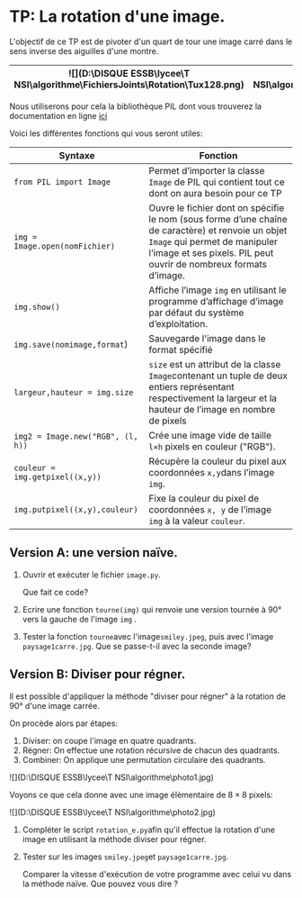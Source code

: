# TP: La rotation d'une image. 

L'objectif de ce TP est de pivoter d'un quart de tour une image carré dans le sens inverse des aiguilles d'une montre. 

| ![](D:\DISQUE ESSB\lycee\T NSI\algorithme\FichiersJoints\Rotation\Tux128.png) | ![](D:\DISQUE ESSB\lycee\T NSI\algorithme\FichiersJoints\Rotation\Tux128_pivoté.png) |
| :----------------------------------------------------------: | :----------------------------------------------------------: |

Nous utiliserons pour cela la bibliothèque PIL dont vous trouverez la documentation en ligne [ici](https://he-arc.github.io/livre-python/pillow/index.html)

Voici les différentes fonctions qui vous seront utiles:

| Syntaxe                           | Fonction                                                     |
| --------------------------------- | ------------------------------------------------------------ |
| `from PIL import Image`           | Permet d’importer la classe` Image` de PIL qui contient tout ce dont on aura besoin  pour ce TP |
| `img = Image.open(nomFichier)`    | Ouvre le fichier dont on spécifie le nom (sous forme d’une chaîne de caractère) et  renvoie un objet `Image` qui permet de manipuler l’image et ses pixels. PIL peut  ouvrir de nombreux formats d’image. |
| `img.show()`                      | Affiche l’image `img` en utilisant le programme d’affichage d’image par défaut du  système d’exploitation. |
| `img.save(nomimage,format`)       | Sauvegarde l'image dans le format spécifié                   |
| `largeur,hauteur = img.size`      | `size` est un attribut de la classe ` Image `contenant un tuple de deux entiers  représentant respectivement la largeur et la hauteur de l’image en nombre de pixels |
| `img2 = Image.new("RGB", (l, h))` | Crée une image vide de taille` l×h` pixels en couleur  ("RGB"). |
| `couleur = img.getpixel((x,y)) `  | Récupère la couleur du pixel aux coordonnées ` x,y `dans l’image ` img `. |
| `img.putpixel((x,y),couleur) `    | Fixe la couleur du pixel de coordonnées `x, y` de l’image` img` à la valeur `couleur`. |



## Version A: une version naïve. 

1. Ouvrir et exécuter le fichier `image.py`. 

   Que fait ce code? 

2. Ecrire une fonction `tourne(img)` qui renvoie une version tournée à 90° vers la gauche de l'image `img` . 

3. Tester la fonction `tourne`avec l'image`smiley.jpeg`, puis avec l'image `paysage1carre.jpg`. Que se passe-t-il avec la seconde image? 

## Version B: Diviser pour régner. 

Il est possible d'appliquer la méthode "diviser pour régner" à la rotation de 90° d'une image carrée. 

On procède alors par étapes:

1. Diviser: on coupe l'image en quatre quadrants. 
2. Régner: On effectue une rotation récursive de chacun des quadrants. 
3. Combiner: On applique une permutation circulaire des quadrants. 

![](D:\DISQUE ESSB\lycee\T NSI\algorithme\photo1.jpg)

Voyons ce que cela donne avec une image élèmentaire de $8 \times 8$ pixels:

![](D:\DISQUE ESSB\lycee\T NSI\algorithme\photo2.jpg) 

1. Compléter le script `rotation_e.py`afin qu'il effectue la rotation d'une image en utilisant la méthode diviser pour régner. 

2. Tester sur les images `smiley.jpeg`et `paysage1carre.jpg`.

   Comparer la vitesse d'exécution de votre programme avec celui vu dans la méthode naïve. Que pouvez vous dire ? 

   
